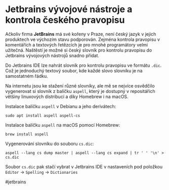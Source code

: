 # Jetbrains vývojové nástroje a kontrola českého pravopisu

Ačkoliv firma **JetBrains** má své kořeny v Praze, není český jazyk v jejich produktech ve výchozím stavu podporován. Zejména kontrola pravopisu v komentářích a textových řetězcích je pro mnohé programátory velmi užitečná. Naštěstí je možné si český slovník pro kontrolu pravopisu do Jetbrains vývojových nástrojů snadno přidat.

Do Jetbrains IDE lze nahrát slovník pro kontrolu pravopisu ve formátu `.dic`. Což je jednoduchý textový soubor, kde každé slovo slovníku je na samostatném řádku.

Na internetu jsou ke stažení různé slovníky, ale mě se nejvíce osvědčilo vygenerovat si slovník z balíčku `aspell`, který je dostupný v repositářích většiny linuxových distribucí a díky Homebrew i na macOS.

Instalace balíčku `aspell` v Debianu a jeho derivátech:
```shell
sudo apt install aspell aspell-cs
```

Instalace balíčku `aspell` na macOS pomocí Homebrew:
```shell
brew install aspell
```

Vygenerování slovníku do souboru `cs.dic`:
```shell
aspell --lang cs dump master | aspell --lang cs expand | tr ' ' '\n' > cs.dic
```

Soubor `cs.dic` pak stačí vybrat v Jetbrains IDE v nastaveních pod položkou `Editor` -> `Spelling` -> `Dictionaries`

#jetbrains